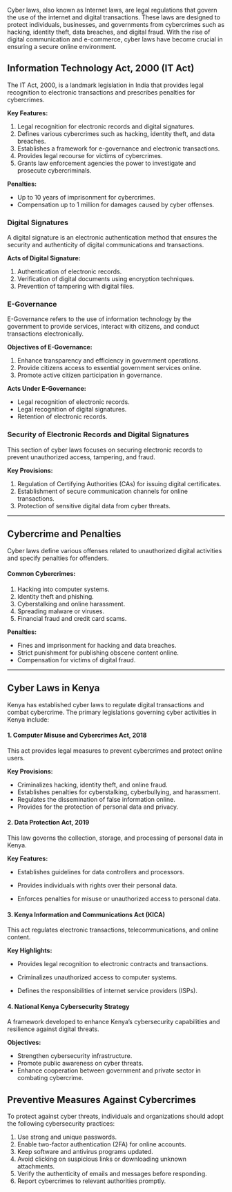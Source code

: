 
Cyber laws, also known as Internet laws, are legal regulations that govern the use of the internet and digital transactions. These laws are designed to protect individuals, businesses, and governments from cybercrimes such as hacking, identity theft, data breaches, and digital fraud. With the rise of digital communication and e-commerce, cyber laws have become crucial in ensuring a secure online environment.

## Information Technology Act, 2000 (IT Act)

The IT Act, 2000, is a landmark legislation in India that provides legal recognition to electronic transactions and prescribes penalties for cybercrimes.

**Key Features:**

1. Legal recognition for electronic records and digital signatures.
2. Defines various cybercrimes such as hacking, identity theft, and data breaches.
3. Establishes a framework for e-governance and electronic transactions.
4. Provides legal recourse for victims of cybercrimes.
5. Grants law enforcement agencies the power to investigate and prosecute cybercriminals.

**Penalties:**

- Up to 10 years of imprisonment for cybercrimes.
- Compensation up to 1 million for damages caused by cyber offenses.

### Digital Signatures

A digital signature is an electronic authentication method that ensures the security and authenticity of digital communications and transactions.

**Acts of Digital Signature:**

1. Authentication of electronic records.
2. Verification of digital documents using encryption techniques.
3. Prevention of tampering with digital files.

### E-Governance

E-Governance refers to the use of information technology by the government to provide services, interact with citizens, and conduct transactions electronically.

**Objectives of E-Governance:**

1. Enhance transparency and efficiency in government operations.
2. Provide citizens access to essential government services online.
3. Promote active citizen participation in governance.

**Acts Under E-Governance:**

- Legal recognition of electronic records.
- Legal recognition of digital signatures.
- Retention of electronic records.


### Security of Electronic Records and Digital Signatures

This section of cyber laws focuses on securing electronic records to prevent unauthorized access, tampering, and fraud.

**Key Provisions:**

1. Regulation of Certifying Authorities (CAs) for issuing digital certificates.
2. Establishment of secure communication channels for online transactions.
3. Protection of sensitive digital data from cyber threats.

---

## Cybercrime and Penalties

Cyber laws define various offenses related to unauthorized digital activities and specify penalties for offenders.

#### Common Cybercrimes:

1. Hacking into computer systems.
2. Identity theft and phishing.
3. Cyberstalking and online harassment.
4. Spreading malware or viruses.
5. Financial fraud and credit card scams.

**Penalties:**

- Fines and imprisonment for hacking and data breaches.
- Strict punishment for publishing obscene content online.
- Compensation for victims of digital fraud.

---

## Cyber Laws in Kenya

Kenya has established cyber laws to regulate digital transactions and combat cybercrime. The primary legislations governing cyber activities in Kenya include:

#### 1. Computer Misuse and Cybercrimes Act, 2018

This act provides legal measures to prevent cybercrimes and protect online users.

**Key Provisions:**

- Criminalizes hacking, identity theft, and online fraud.
- Establishes penalties for cyberstalking, cyberbullying, and harassment.
- Regulates the dissemination of false information online.
- Provides for the protection of personal data and privacy.

#### 2. Data Protection Act, 2019

This law governs the collection, storage, and processing of personal data in Kenya.

**Key Features:**

- Establishes guidelines for data controllers and processors.
  
- Provides individuals with rights over their personal data.
  
- Enforces penalties for misuse or unauthorized access to personal data.

#### 3. Kenya Information and Communications Act (KICA)

This act regulates electronic transactions, telecommunications, and online content.

**Key Highlights:**

- Provides legal recognition to electronic contracts and transactions.
  
- Criminalizes unauthorized access to computer systems.
  
- Defines the responsibilities of internet service providers (ISPs).

#### 4. National Kenya Cybersecurity Strategy

A framework developed to enhance Kenya’s cybersecurity capabilities and resilience against digital threats.

**Objectives:**

- Strengthen cybersecurity infrastructure.
- Promote public awareness on cyber threats.
- Enhance cooperation between government and private sector in combating cybercrime.

## Preventive Measures Against Cybercrimes

To protect against cyber threats, individuals and organizations should adopt the following cybersecurity practices:

1. Use strong and unique passwords.
2. Enable two-factor authentication (2FA) for online accounts.
3. Keep software and antivirus programs updated.
4. Avoid clicking on suspicious links or downloading unknown attachments.
5. Verify the authenticity of emails and messages before responding.
6. Report cybercrimes to relevant authorities promptly.


